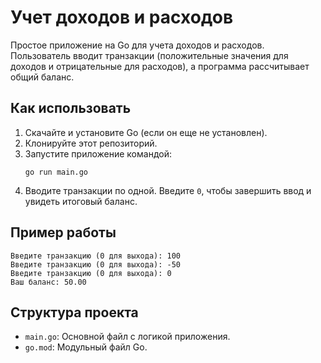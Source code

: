 # Учет доходов и расходов

Простое приложение на Go для учета доходов и расходов. Пользователь вводит транзакции (положительные значения для доходов и отрицательные для расходов), а программа рассчитывает общий баланс.

## Как использовать

1. Скачайте и установите Go (если он еще не установлен).
2. Клонируйте этот репозиторий.
3. Запустите приложение командой:
   ```
   go run main.go
   ```
4. Вводите транзакции по одной. Введите `0`, чтобы завершить ввод и увидеть итоговый баланс.

## Пример работы

```
Введите транзакцию (0 для выхода): 100
Введите транзакцию (0 для выхода): -50
Введите транзакцию (0 для выхода): 0
Ваш баланс: 50.00
```

## Структура проекта

- `main.go`: Основной файл с логикой приложения.
- `go.mod`: Модульный файл Go.